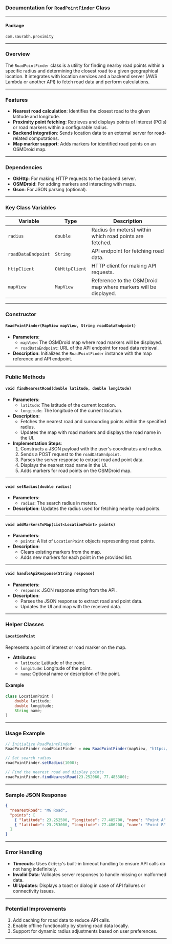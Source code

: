 ### Documentation for **`RoadPointFinder` Class**

---

#### **Package**
`com.saurabh.proximity`

---

### **Overview**
The `RoadPointFinder` class is a utility for finding nearby road points within a specific radius and determining the closest road to a given geographical location. It integrates with location services and a backend server (AWS Lambda or another API) to fetch road data and perform calculations.

---

### **Features**
- **Nearest road calculation**: Identifies the closest road to the given latitude and longitude.
- **Proximity point fetching**: Retrieves and displays points of interest (POIs) or road markers within a configurable radius.
- **Backend integration**: Sends location data to an external server for road-related computations.
- **Map marker support**: Adds markers for identified road points on an OSMDroid map.

---

### **Dependencies**
- **OkHttp**: For making HTTP requests to the backend server.
- **OSMDroid**: For adding markers and interacting with maps.
- **Gson**: For JSON parsing (optional).

---

### **Key Class Variables**
| Variable           | Type           | Description                                                                           |
|--------------------|----------------|---------------------------------------------------------------------------------------|
| `radius`           | `double`       | Radius (in meters) within which road points are fetched.                             |
| `roadDataEndpoint` | `String`       | API endpoint for fetching road data.                                                 |
| `httpClient`       | `OkHttpClient` | HTTP client for making API requests.                                                 |
| `mapView`          | `MapView`      | Reference to the OSMDroid map where markers will be displayed.                       |

---

### **Constructor**
#### **`RoadPointFinder(MapView mapView, String roadDataEndpoint)`**
- **Parameters**:
    - `mapView`: The OSMDroid map where road markers will be displayed.
    - `roadDataEndpoint`: URL of the API endpoint for road data retrieval.
- **Description**:
  Initializes the `RoadPointFinder` instance with the map reference and API endpoint.

---

### **Public Methods**

#### **`void findNearestRoad(double latitude, double longitude)`**
- **Parameters**:
    - `latitude`: The latitude of the current location.
    - `longitude`: The longitude of the current location.
- **Description**:
    - Fetches the nearest road and surrounding points within the specified radius.
    - Updates the map with road markers and displays the road name in the UI.
- **Implementation Steps**:
    1. Constructs a JSON payload with the user's coordinates and radius.
    2. Sends a POST request to the `roadDataEndpoint`.
    3. Parses the server response to extract road and point data.
    4. Displays the nearest road name in the UI.
    5. Adds markers for road points on the OSMDroid map.

---

#### **`void setRadius(double radius)`**
- **Parameters**:
    - `radius`: The search radius in meters.
- **Description**:
  Updates the radius used for fetching nearby road points.

---

#### **`void addMarkersToMap(List<LocationPoint> points)`**
- **Parameters**:
    - `points`: A list of `LocationPoint` objects representing road points.
- **Description**:
    - Clears existing markers from the map.
    - Adds new markers for each point in the provided list.

---

#### **`void handleApiResponse(String response)`**
- **Parameters**:
    - `response`: JSON response string from the API.
- **Description**:
    - Parses the JSON response to extract road and point data.
    - Updates the UI and map with the received data.

---

### **Helper Classes**

#### **`LocationPoint`**
Represents a point of interest or road marker on the map.
- **Attributes**:
    - `latitude`: Latitude of the point.
    - `longitude`: Longitude of the point.
    - `name`: Optional name or description of the point.

#### **Example**
```java
class LocationPoint {
    double latitude;
    double longitude;
    String name;
}
```

---

### **Usage Example**

```java
// Initialize RoadPointFinder
RoadPointFinder roadPointFinder = new RoadPointFinder(mapView, "https://api.example.com/road-data");

// Set search radius
roadPointFinder.setRadius(1000);

// Find the nearest road and display points
roadPointFinder.findNearestRoad(23.252060, 77.485380);
```

---

### **Sample JSON Response**
```json
{
  "nearestRoad": "MG Road",
  "points": [
    { "latitude": 23.252500, "longitude": 77.485700, "name": "Point A" },
    { "latitude": 23.253000, "longitude": 77.486200, "name": "Point B" }
  ]
}
```

---

### **Error Handling**
- **Timeouts**: Uses `OkHttp`'s built-in timeout handling to ensure API calls do not hang indefinitely.
- **Invalid Data**: Validates server responses to handle missing or malformed data.
- **UI Updates**: Displays a toast or dialog in case of API failures or connectivity issues.

---

### **Potential Improvements**
1. Add caching for road data to reduce API calls.
2. Enable offline functionality by storing road data locally.
3. Support for dynamic radius adjustments based on user preferences.

---
